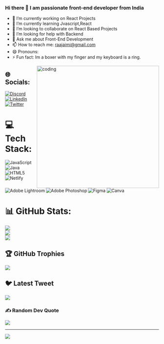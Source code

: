 ### Hi there 👋 I am passionate front-end developer from India

- 🔭 I’m currently working on React Projects
- 🌱 I’m currently learning Jvascript,React
- 👯 I’m looking to collaborate on React Based Projects
- 🤔 I’m looking for help with Backend
- 💬 Ask me about Front-End Development
- 📫 How to reach me: raajaimi@gmail.com
- 😄 Pronouns: 
- ⚡ Fun fact: Im a boxer with my finger and my keyboard is a ring.
<img align="right" alt="coding" width="400" src="https://cdn.dribbble.com/users/278287/screenshots/1343921/orchestrate.gif"> 




## 🌐 Socials:
[![Discord](https://img.shields.io/badge/Discord-%237289DA.svg?logo=discord&logoColor=white)](https://discord.gg/FirdausJaimi#8006) [![LinkedIn](https://img.shields.io/badge/LinkedIn-%230077B5.svg?logo=linkedin&logoColor=white)](https://linkedin.com/in/firdaus-akhtar) [![Twitter](https://img.shields.io/badge/Twitter-%231DA1F2.svg?logo=Twitter&logoColor=white)](https://twitter.com/FirdausJaimi) 

# 💻 Tech Stack:
![JavaScript](https://img.shields.io/badge/javascript-%23323330.svg?style=for-the-badge&logo=javascript&logoColor=%23F7DF1E) ![Java](https://img.shields.io/badge/java-%23ED8B00.svg?style=for-the-badge&logo=java&logoColor=white) ![HTML5](https://img.shields.io/badge/html5-%23E34F26.svg?style=for-the-badge&logo=html5&logoColor=white) ![Netlify](https://img.shields.io/badge/netlify-%23000000.svg?style=for-the-badge&logo=netlify&logoColor=#00C7B7) ![Adobe Lightroom](https://img.shields.io/badge/Adobe%20Lightroom-31A8FF.svg?style=for-the-badge&logo=Adobe%20Lightroom&logoColor=white) ![Adobe Photoshop](https://img.shields.io/badge/adobephotoshop-%2331A8FF.svg?style=for-the-badge&logo=adobephotoshop&logoColor=white) 	![Figma](https://img.shields.io/badge/figma-%23F24E1E.svg?style=for-the-badge&logo=figma&logoColor=white) ![Canva](https://img.shields.io/badge/Canva-%2300C4CC.svg?style=for-the-badge&logo=Canva&logoColor=white)
# 📊 GitHub Stats:
![](https://github-readme-stats.vercel.app/api?username=FirdausJaimi&theme=highcontrast&hide_border=false&include_all_commits=true&count_private=true)<br/>
![](https://github-readme-streak-stats.herokuapp.com/?user=FirdausJaimi&theme=highcontrast&hide_border=false)<br/>
![](https://github-readme-stats.vercel.app/api/top-langs/?username=FirdausJaimi&theme=highcontrast&hide_border=false&include_all_commits=true&count_private=true&layout=compact)

## 🏆 GitHub Trophies
![](https://github-profile-trophy.vercel.app/?username=FirdausJaimi&theme=juicyfresh&no-frame=false&no-bg=false&margin-w=4)

## 🐦 Latest Tweet
[![](https://gtce.itsvg.in/api?username=FirdausJaimi)](https://github.com/VishwaGauravIn/github-twitter-card-embed)

### ✍️ Random Dev Quote
![](https://quotes-github-readme.vercel.app/api?type=horizontal&theme=radical)

---
[![](https://visitcount.itsvg.in/api?id=FirdausJaimi&icon=2&color=0)](https://visitcount.itsvg.in)

<!-- Proudly created with GPRM ( https://gprm.itsvg.in ) -->
